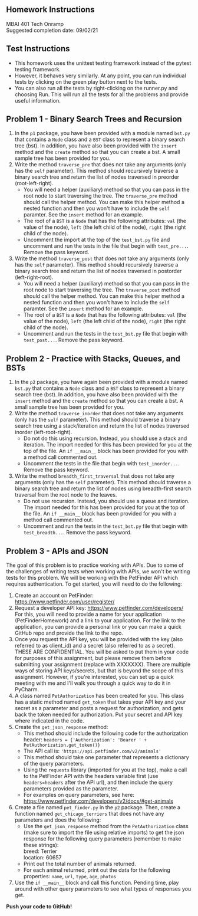 ## Homework Instructions
MBAI 401 Tech Onramp<br>
Suggested completion date: 09/02/21

Test Instructions
---
- This homework uses the unittest testing framework instead of the pytest testing framework. 
- However, it behaves very similarly. At any point, you can run individual tests by clicking 
  on the green play button next to the tests. 
- You can also run all the tests by right-clicking on the runner.py and choosing Run. This will run all 
  the tests for all the problems and provide useful information.

Problem 1 - Binary Search Trees and Recursion
---
1. In the `p1` package, you have been provided with a module named `bst.py` that contains a
   `Node` class and a `BST` class to represent a binary search tree (bst). In addition, you 
   have also been provided with the `insert` method and the `create` method so that you can 
   create a bst. A small sample tree has been provided for you.
2. Write the method `traverse_pre` that does not take any arguments (only has the `self` parameter).
   This method should recursively traverse a binary search tree and return the list of nodes
   traversed in preorder (root-left-right).
   - You will need a helper (auxiliary) method so that you can pass in the root node to start 
     traversing the tree. The `traverse_pre` method should call the helper method. You can make
     this helper method a nested function and then you won't have to include the `self` paramter.
     See the `insert` method for an example.
   - The root of a `BST` is a `Node` that has the following attributes: `val` (the value
     of the node), `left` (the left child of the node), `right` (the right child of the node).
   - Uncomment the import at the top of the `test_bst.py` file and uncomment and run the tests in
     the file that begin with `test_pre...`. Remove the pass keyword.
3. Write the method `traverse_post` that does not take any arguments (only has the `self` parameter).
   This method should recursively traverse a binary search tree and return the list of nodes
   traversed in postorder (left-right-root).
   - You will need a helper (auxiliary) method so that you can pass in the root node to start 
    traversing the tree. The `traverse_post` method should call the helper method. You can make
    this helper method a nested function and then you won't have to include the `self` paramter.
    See the `insert` method for an example.
   - The root of a `BST` is a `Node` that has the following attributes: `val` (the value  of the node), 
     `left` (the left child of the node), `right` (the right child of the node). 
   - Uncomment and run the tests in the `test_bst.py` file that begin with `test_post...`. 
     Remove the pass keyword.

Problem 2 - Practice with Stacks, Queues, and BSTs
---
1. In the `p2` package, you have again been provided with a module named `bst.py` that contains a
   `Node` class and a `BST` class to represent a binary search tree (bst). In addition, you 
   have also been provided with the `insert` method and the `create` method so that you can 
   create a bst. A small sample tree has been provided for you.
2. Write the method `traverse_inorder` that does not take any arguments (only has the `self` parameter).
   This method should traverse a binary search tree using a stack/iteration and return the list of nodes
   traversed inorder (left-root-right).
   - Do not do this using recursion. Instead, you should use a stack and iteration. The import 
     needed for this has been provided for you at the top of the file. An `if __main__` block has been
     provided for you with a method call commented out.
   - Uncomment the tests in the file that begin with `test_inorder...`. Remove the pass keyword.
3. Write the method `breadth_first_traversal` that does not take any arguments (only has the `self` parameter).
   This method should traverse a binary search tree and return the list of nodes using breadth-first
   search traversal from the root node to the leaves. 
   - Do not use recursion. Instead, you should use a queue and iteration. The import 
      needed for this has been provided for you at the top of the file. An `if __main__` block has been
      provided for you with a method call commented out.
   - Uncomment and run the tests in the `test_bst.py` file that begin with `test_breadth...`. 
     Remove the pass keyword.

Problem 3 - APIs and JSON
---
The goal of this problem is to practice working with APIs. Due to some of the challenges of writing tests when
working with APIs, we won't be writing tests for this problem. We will be working with the PetFinder API which 
requires authentication. To get started, you will need to do the following:
1. Create an account on PetFinder: https://www.petfinder.com/user/register/
2. Request a developer API key: https://www.petfinder.com/developers/ <br>
   For this, you will need to provide a name for your application (PetFinderHomework) and a link to your
   application. For the link to the application, you can provide a personal link or you can make a quick
   GitHub repo and provide the link to the repo.
3. Once you request the API key, you will be provided with the key (also referred to as client_id) and a
   secret (also referred to as a secret). THESE ARE CONFIDENTIAL. You will be asked to put them in your code
   for purposes of this assignment, but please remove them before submitting your assignment (replace with
   XXXXXXX). There are multiple ways of storing API keys/secrets, but that is beyond the scope of this assignment.
   However, if you're interested, you can set up a quick meeting with me and I'll walk you through a quick way
   to do it in PyCharm.
4. A class named `PetAuthorization` has been created for you. This class has a static method named `get_token` 
   that takes your API key and your secret as a parameter and posts a request for authorization, and gets back 
   the token needed for authorization. Put your secret and API key where indicated in the code.
5. Create the `get_json_response` method:
    - This method should include the following code for the authorization header:
       `headers = {'Authorization': 'Bearer ' + PetAuthorization.get_token()}`
    - The API call is: `'https://api.petfinder.com/v2/animals'`
    - This method should take one parameter that represents a dictionary of the query parameters.
    - Using the `requests` library (imported for you at the top), make a call to the PetFinder API with the 
       headers variable first (use `headers=headers` after the API url), and then include the query parameters 
       provided as the parameter.
    - For examples on query parameters, see here: https://www.petfinder.com/developers/v2/docs/#get-animals
6. Create a file named `pet_finder.py` in the `p2` package. Then, create a function named 
   `get_chicago_terriers` that does not have any parameters and does the following:
    - Use the `get_json_response` method from the `PetAuthorization` class (make sure to import the file
      using relative imports) to get the json response for the following query parameters 
      (remember to make these strings):<br>
      breed: Terrier <br>
      location: 60657
    - Print out the total number of animals returned.
    - For each animal returned, print out the data for the following properties: `name`, `url`, `type`, `age`, `photos`
7. Use the `if __main__` block and call this function. Pending time, play around with other query parameters 
   to see what types of responses you get.

**Push your code to GitHub!**